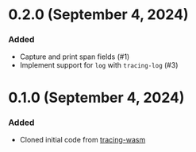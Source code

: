 # 0.2.0 (September 4, 2024)

### Added

- Capture and print span fields (#1)
- Implement support for `log` with `tracing-log` (#3)

# 0.1.0 (September 4, 2024)

### Added

- Cloned initial code from [tracing-wasm](https://github.com/old-storyai/tracing-wasm)
